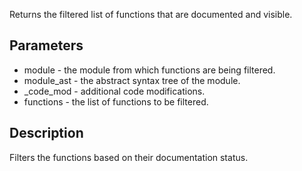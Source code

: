 Returns the filtered list of functions that are documented and visible.

## Parameters

- module - the module from which functions are being filtered.
- module_ast - the abstract syntax tree of the module.
- _code_mod - additional code modifications.
- functions - the list of functions to be filtered.

## Description
Filters the functions based on their documentation status.